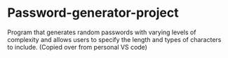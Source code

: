 # Password-generator-project
Program that generates random passwords with varying levels of complexity and allows users to specify the length and types of characters to include.
(Copied over from personal VS code)
